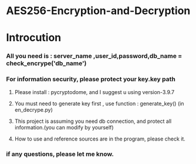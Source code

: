 # AES256-Encryption-and-Decryption

# Introcution
### All you need is : server_name ,user_id,password,db_name = check_encrype('db_name')
### For information security, please protect your key.key path

1. Please install : pycryptodome, and I suggest u using version-3.9.7

2. You must need to generate key first , use function : generate_key() (in en_decrype.py)

3. This project is assuming you need db connection, and protect all information.(you can modify by yourself)

4. How to use and reference sources are in the program, please check it.

### if any questions, please let me know.
